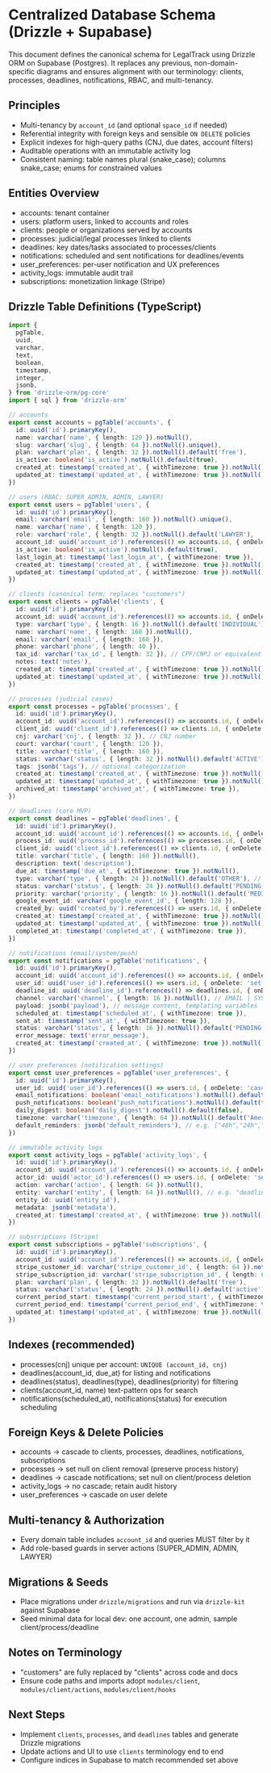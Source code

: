 # Centralized Database Schema (Drizzle + Supabase)

This document defines the canonical schema for LegalTrack using Drizzle ORM on Supabase (Postgres). It replaces any previous, non-domain-specific diagrams and ensures alignment with our terminology: clients, processes, deadlines, notifications, RBAC, and multi-tenancy.

## Principles
- Multi-tenancy by `account_id` (and optional `space_id` if needed)
- Referential integrity with foreign keys and sensible `ON DELETE` policies
- Explicit indexes for high-query paths (CNJ, due dates, account filters)
- Auditable operations with an immutable activity log
- Consistent naming: table names plural (snake_case); columns snake_case; enums for constrained values

## Entities Overview
- accounts: tenant container
- users: platform users, linked to accounts and roles
- clients: people or organizations served by accounts
- processes: judicial/legal processes linked to clients
- deadlines: key dates/tasks associated to processes/clients
- notifications: scheduled and sent notifications for deadlines/events
- user_preferences: per-user notification and UX preferences
- activity_logs: immutable audit trail
- subscriptions: monetization linkage (Stripe)

## Drizzle Table Definitions (TypeScript)

```ts
import {
  pgTable,
  uuid,
  varchar,
  text,
  boolean,
  timestamp,
  integer,
  jsonb,
} from 'drizzle-orm/pg-core'
import { sql } from 'drizzle-orm'

// accounts
export const accounts = pgTable('accounts', {
  id: uuid('id').primaryKey(),
  name: varchar('name', { length: 120 }).notNull(),
  slug: varchar('slug', { length: 64 }).notNull().unique(),
  plan: varchar('plan', { length: 32 }).notNull().default('free'),
  is_active: boolean('is_active').notNull().default(true),
  created_at: timestamp('created_at', { withTimezone: true }).notNull().default(sql`now()`),
  updated_at: timestamp('updated_at', { withTimezone: true }).notNull().default(sql`now()`),
})

// users (RBAC: SUPER_ADMIN, ADMIN, LAWYER)
export const users = pgTable('users', {
  id: uuid('id').primaryKey(),
  email: varchar('email', { length: 160 }).notNull().unique(),
  name: varchar('name', { length: 120 }),
  role: varchar('role', { length: 32 }).notNull().default('LAWYER'),
  account_id: uuid('account_id').references(() => accounts.id, { onDelete: 'set null' }),
  is_active: boolean('is_active').notNull().default(true),
  last_login_at: timestamp('last_login_at', { withTimezone: true }),
  created_at: timestamp('created_at', { withTimezone: true }).notNull().default(sql`now()`),
  updated_at: timestamp('updated_at', { withTimezone: true }).notNull().default(sql`now()`),
})

// clients (canonical term; replaces "customers")
export const clients = pgTable('clients', {
  id: uuid('id').primaryKey(),
  account_id: uuid('account_id').references(() => accounts.id, { onDelete: 'cascade' }).notNull(),
  type: varchar('type', { length: 16 }).notNull().default('INDIVIDUAL'), // INDIVIDUAL | COMPANY
  name: varchar('name', { length: 160 }).notNull(),
  email: varchar('email', { length: 160 }),
  phone: varchar('phone', { length: 40 }),
  tax_id: varchar('tax_id', { length: 32 }), // CPF/CNPJ or equivalent
  notes: text('notes'),
  created_at: timestamp('created_at', { withTimezone: true }).notNull().default(sql`now()`),
  updated_at: timestamp('updated_at', { withTimezone: true }).notNull().default(sql`now()`),
})

// processes (judicial cases)
export const processes = pgTable('processes', {
  id: uuid('id').primaryKey(),
  account_id: uuid('account_id').references(() => accounts.id, { onDelete: 'cascade' }).notNull(),
  client_id: uuid('client_id').references(() => clients.id, { onDelete: 'set null' }),
  cnj: varchar('cnj', { length: 32 }), // CNJ number
  court: varchar('court', { length: 120 }),
  title: varchar('title', { length: 160 }),
  status: varchar('status', { length: 32 }).notNull().default('ACTIVE'), // ACTIVE | ARCHIVED | ON_HOLD
  tags: jsonb('tags'), // optional categorization
  created_at: timestamp('created_at', { withTimezone: true }).notNull().default(sql`now()`),
  updated_at: timestamp('updated_at', { withTimezone: true }).notNull().default(sql`now()`),
  archived_at: timestamp('archived_at', { withTimezone: true }),
})

// deadlines (core MVP)
export const deadlines = pgTable('deadlines', {
  id: uuid('id').primaryKey(),
  account_id: uuid('account_id').references(() => accounts.id, { onDelete: 'cascade' }).notNull(),
  process_id: uuid('process_id').references(() => processes.id, { onDelete: 'set null' }),
  client_id: uuid('client_id').references(() => clients.id, { onDelete: 'set null' }),
  title: varchar('title', { length: 160 }).notNull(),
  description: text('description'),
  due_at: timestamp('due_at', { withTimezone: true }).notNull(),
  type: varchar('type', { length: 24 }).notNull().default('OTHER'), // HEARING | FILING | INTERNAL | OTHER
  status: varchar('status', { length: 24 }).notNull().default('PENDING'), // PENDING | DONE | CANCELED
  priority: varchar('priority', { length: 16 }).notNull().default('MEDIUM'), // LOW | MEDIUM | HIGH
  google_event_id: varchar('google_event_id', { length: 128 }),
  created_by: uuid('created_by').references(() => users.id, { onDelete: 'set null' }),
  created_at: timestamp('created_at', { withTimezone: true }).notNull().default(sql`now()`),
  updated_at: timestamp('updated_at', { withTimezone: true }).notNull().default(sql`now()`),
  completed_at: timestamp('completed_at', { withTimezone: true }),
})

// notifications (email/system/push)
export const notifications = pgTable('notifications', {
  id: uuid('id').primaryKey(),
  account_id: uuid('account_id').references(() => accounts.id, { onDelete: 'cascade' }).notNull(),
  user_id: uuid('user_id').references(() => users.id, { onDelete: 'set null' }),
  deadline_id: uuid('deadline_id').references(() => deadlines.id, { onDelete: 'cascade' }),
  channel: varchar('channel', { length: 16 }).notNull(), // EMAIL | SYSTEM | PUSH
  payload: jsonb('payload'), // message content, templating variables
  scheduled_at: timestamp('scheduled_at', { withTimezone: true }),
  sent_at: timestamp('sent_at', { withTimezone: true }),
  status: varchar('status', { length: 16 }).notNull().default('PENDING'), // PENDING | SENT | FAILED
  error_message: text('error_message'),
  created_at: timestamp('created_at', { withTimezone: true }).notNull().default(sql`now()`),
})

// user preferences (notification settings)
export const user_preferences = pgTable('user_preferences', {
  id: uuid('id').primaryKey(),
  user_id: uuid('user_id').references(() => users.id, { onDelete: 'cascade' }).notNull().unique(),
  email_notifications: boolean('email_notifications').notNull().default(true),
  push_notifications: boolean('push_notifications').notNull().default(false),
  daily_digest: boolean('daily_digest').notNull().default(false),
  timezone: varchar('timezone', { length: 64 }).notNull().default('America/Sao_Paulo'),
  default_reminders: jsonb('default_reminders'), // e.g. ["48h","24h","1h"]
})

// immutable activity logs
export const activity_logs = pgTable('activity_logs', {
  id: uuid('id').primaryKey(),
  account_id: uuid('account_id').references(() => accounts.id, { onDelete: 'set null' }),
  actor_id: uuid('actor_id').references(() => users.id, { onDelete: 'set null' }),
  action: varchar('action', { length: 64 }).notNull(),
  entity: varchar('entity', { length: 64 }).notNull(), // e.g. "deadline"
  entity_id: uuid('entity_id'),
  metadata: jsonb('metadata'),
  created_at: timestamp('created_at', { withTimezone: true }).notNull().default(sql`now()`),
})

// subscriptions (Stripe)
export const subscriptions = pgTable('subscriptions', {
  id: uuid('id').primaryKey(),
  account_id: uuid('account_id').references(() => accounts.id, { onDelete: 'cascade' }).notNull(),
  stripe_customer_id: varchar('stripe_customer_id', { length: 64 }).notNull(),
  stripe_subscription_id: varchar('stripe_subscription_id', { length: 64 }),
  plan: varchar('plan', { length: 32 }).notNull().default('free'),
  status: varchar('status', { length: 24 }).notNull().default('active'),
  current_period_start: timestamp('current_period_start', { withTimezone: true }),
  current_period_end: timestamp('current_period_end', { withTimezone: true }),
  updated_at: timestamp('updated_at', { withTimezone: true }).notNull().default(sql`now()`),
})
```

## Indexes (recommended)
- processes(cnj) unique per account: `UNIQUE (account_id, cnj)`
- deadlines(account_id, due_at) for listing and notifications
- deadlines(status), deadlines(type), deadlines(priority) for filtering
- clients(account_id, name) text-pattern ops for search
- notifications(scheduled_at), notifications(status) for execution scheduling

## Foreign Keys & Delete Policies
- accounts → cascade to clients, processes, deadlines, notifications, subscriptions
- processes → set null on client removal (preserve process history)
- deadlines → cascade notifications; set null on client/process deletion
- activity_logs → no cascade; retain audit history
- user_preferences → cascade on user delete

## Multi-tenancy & Authorization
- Every domain table includes `account_id` and queries MUST filter by it
- Add role-based guards in server actions (SUPER_ADMIN, ADMIN, LAWYER)

## Migrations & Seeds
- Place migrations under `drizzle/migrations` and run via `drizzle-kit` against Supabase
- Seed minimal data for local dev: one account, one admin, sample client/process/deadline

## Notes on Terminology
- "customers" are fully replaced by "clients" across code and docs
- Ensure code paths and imports adopt `modules/client`, `modules/client/actions`, `modules/client/hooks`

## Next Steps
- Implement `clients`, `processes`, and `deadlines` tables and generate Drizzle migrations
- Update actions and UI to use `clients` terminology end to end
- Configure indices in Supabase to match recommended set above